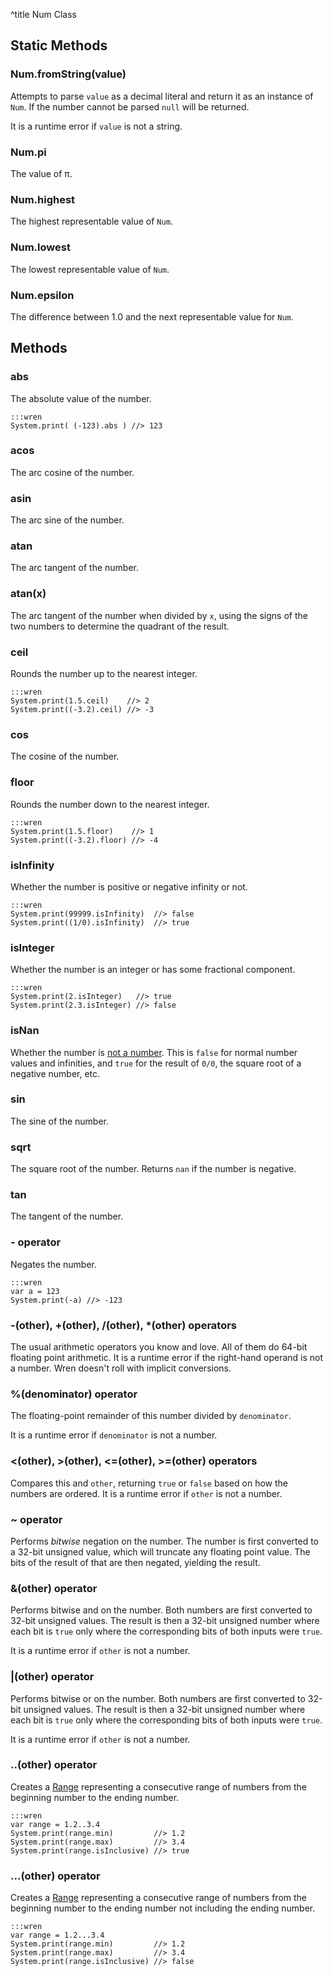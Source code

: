 ^title Num Class

## Static Methods

### Num.**fromString**(value)

Attempts to parse `value` as a decimal literal and return it as an instance of
`Num`. If the number cannot be parsed `null` will be returned.

It is a runtime error if `value` is not a string.

### Num.**pi**

The value of &pi;.

### Num.**highest**

The highest representable value of `Num`.

### Num.**lowest**

The lowest representable value of `Num`.

### Num.**epsilon**

The difference between 1.0 and the next representable value for `Num`.

## Methods

### **abs**

The absolute value of the number.

    :::wren
    System.print( (-123).abs ) //> 123

### **acos**

The arc cosine of the number.

### **asin**

The arc sine of the number.

### **atan**

The arc tangent of the number.

### **atan**(x)

The arc tangent of the number when divided by `x`, using the signs of the two
numbers to determine the quadrant of the result.

### **ceil**

Rounds the number up to the nearest integer.

    :::wren
    System.print(1.5.ceil)    //> 2
    System.print((-3.2).ceil) //> -3

### **cos**

The cosine of the number.

### **floor**

Rounds the number down to the nearest integer.

    :::wren
    System.print(1.5.floor)    //> 1
    System.print((-3.2).floor) //> -4

### **isInfinity**

Whether the number is positive or negative infinity or not.

    :::wren
    System.print(99999.isInfinity)  //> false
    System.print((1/0).isInfinity)  //> true

### **isInteger**

Whether the number is an integer or has some fractional component.

    :::wren
    System.print(2.isInteger)   //> true
    System.print(2.3.isInteger) //> false

### **isNan**

Whether the number is [not a number](http://en.wikipedia.org/wiki/NaN). This is
`false` for normal number values and infinities, and `true` for the result of
`0/0`, the square root of a negative number, etc.

### **sin**

The sine of the number.

### **sqrt**

The square root of the number. Returns `nan` if the number is negative.

### **tan**

The tangent of the number.

### **-** operator

Negates the number.

    :::wren
    var a = 123
    System.print(-a) //> -123

### **-**(other), **+**(other), **/**(other), **\***(other) operators

The usual arithmetic operators you know and love. All of them do 64-bit
floating point arithmetic. It is a runtime error if the right-hand operand is
not a number. Wren doesn't roll with implicit conversions.

### **%**(denominator) operator

The floating-point remainder of this number divided by `denominator`.

It is a runtime error if `denominator` is not a number.

### **&lt;**(other), **&gt;**(other), **&lt;=**(other), **&gt;=**(other) operators

Compares this and `other`, returning `true` or `false` based on how the numbers
are ordered. It is a runtime error if `other` is not a number.

### **~** operator

Performs *bitwise* negation on the number. The number is first converted to a
32-bit unsigned value, which will truncate any floating point value. The bits
of the result of that are then negated, yielding the result.

### **&**(other) operator

Performs bitwise and on the number. Both numbers are first converted to 32-bit
unsigned values. The result is then a 32-bit unsigned number where each bit is
`true` only where the corresponding bits of both inputs were `true`.

It is a runtime error if `other` is not a number.

### **|**(other) operator

Performs bitwise or on the number. Both numbers are first converted to 32-bit
unsigned values. The result is then a 32-bit unsigned number where each bit is
`true` only where the corresponding bits of both inputs were `true`.

It is a runtime error if `other` is not a number.

### **..**(other) operator

Creates a [Range](range.html) representing a consecutive range of numbers
from the beginning number to the ending number.

    :::wren
    var range = 1.2..3.4
    System.print(range.min)         //> 1.2
    System.print(range.max)         //> 3.4
    System.print(range.isInclusive) //> true

### **...**(other) operator

Creates a [Range](range.html) representing a consecutive range of numbers
from the beginning number to the ending number not including the ending number.

    :::wren
    var range = 1.2...3.4
    System.print(range.min)         //> 1.2
    System.print(range.max)         //> 3.4
    System.print(range.isInclusive) //> false
